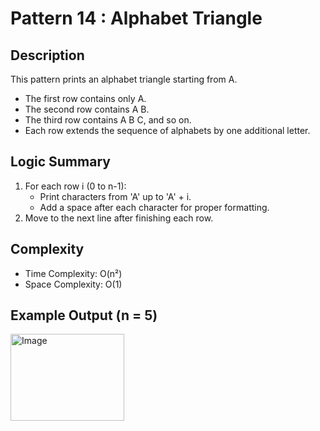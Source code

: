 # Pattern 14 : Alphabet Triangle

## Description
This pattern prints an alphabet triangle starting from A.
- The first row contains only A.
- The second row contains A B.
- The third row contains A B C, and so on.
- Each row extends the sequence of alphabets by one additional letter.

## Logic Summary
1. For each row i (0 to n-1):
   - Print characters from 'A' up to 'A' + i.
   - Add a space after each character for proper formatting.
2. Move to the next line after finishing each row.

## Complexity
- Time Complexity: O(n²)
- Space Complexity: O(1)

## Example Output (n = 5)
<img width="182" height="139" alt="Image" src="https://github.com/user-attachments/assets/78b9f9d1-7250-4eb6-8ebc-3868687c738b" />
